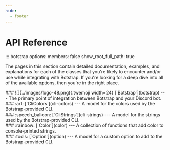 ```yaml
---
hide:
  - footer
---
```


# API Reference

<!-- prettier-ignore -->
::: botstrap
    options:
      members: false
      show_root_full_path: true

The pages in this section contain detailed documentation, examples, and explanations for
each of the classes that you're likely to encounter and/or use while integrating with
Botstrap. If you're looking for a deep dive into all of the available options, then
you're in the right place.

<div class="clickable grid" markdown>
<div class="card" markdown>
### ![](../images/logo-48.png){.twemoji width=24} [`Botstrap`](botstrap)
---
The primary point of integration between Botstrap and your Discord bot.
</div>
</div>

<div class="clickable grid" markdown>
<div class="card" markdown>
### :art: [`CliColors`](cli-colors)
---
A model for the colors used by the Botstrap-provided CLI.
</div>
<div class="card" markdown>
### :speech_balloon: [`CliStrings`](cli-strings)
---
A model for the strings used by the Botstrap-provided CLI.
</div>
<div class="card" markdown>
### :rainbow: [`Color`](color)
---
A collection of functions that add color to console-printed strings.
</div>
<div class="card" markdown>
### :tools: [`Option`](option)
---
A model for a custom option to add to the Botstrap-provided CLI.
</div>
</div>

<link rel="stylesheet" href="../stylesheets/ref-navigation.css" />
